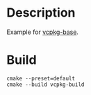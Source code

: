 # Description
Example for [vcpkg-base](https://github.com/sunzhenkai/vcpkg-base).

# Build
```
cmake --preset=default
cmake --build vcpkg-build
```